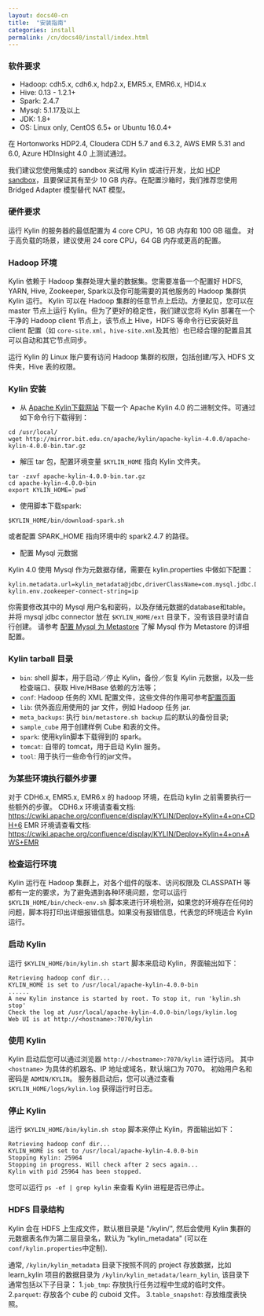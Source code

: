 ```yaml
---
layout: docs40-cn
title:  "安装指南"
categories: install
permalink: /cn/docs40/install/index.html
---
```


### 软件要求

* Hadoop: cdh5.x, cdh6.x, hdp2.x, EMR5.x, EMR6.x, HDI4.x
* Hive: 0.13 - 1.2.1+
* Spark: 2.4.7
* Mysql: 5.1.17及以上
* JDK: 1.8+
* OS: Linux only, CentOS 6.5+ or Ubuntu 16.0.4+

在 Hortonworks HDP2.4, Cloudera CDH 5.7 and 6.3.2, AWS EMR 5.31 and 6.0, Azure HDInsight 4.0 上测试通过。

我们建议您使用集成的 sandbox 来试用 Kylin 或进行开发，比如 [HDP sandbox](http://hortonworks.com/products/hortonworks-sandbox/)，且要保证其有至少 10 GB 内存。在配置沙箱时，我们推荐您使用 Bridged Adapter 模型替代 NAT 模型。


### 硬件要求

运行 Kylin 的服务器的最低配置为 4 core CPU，16 GB 内存和 100 GB 磁盘。 对于高负载的场景，建议使用 24 core CPU，64 GB 内存或更高的配置。

### Hadoop 环境

Kylin 依赖于 Hadoop 集群处理大量的数据集。您需要准备一个配置好 HDFS, YARN, Hive, Zookeeper, Spark以及你可能需要的其他服务的 Hadoop 集群供 Kylin 运行。
Kylin 可以在 Hadoop 集群的任意节点上启动。方便起见，您可以在 master 节点上运行 Kylin。但为了更好的稳定性，我们建议您将 Kylin 部署在一个干净的 Hadoop client 节点上，该节点上 Hive，HDFS 等命令行已安装好且 client 配置（如 `core-site.xml`，`hive-site.xml`及其他）也已经合理的配置且其可以自动和其它节点同步。

运行 Kylin 的 Linux 账户要有访问 Hadoop 集群的权限，包括创建/写入 HDFS 文件夹，Hive 表的权限。 


### Kylin 安装

- 从 [Apache Kylin下载网站](https://kylin.apache.org/download/) 下载一个 Apache Kylin 4.0 的二进制文件。可通过如下命令行下载得到：

```shell
cd /usr/local/
wget http://mirror.bit.edu.cn/apache/kylin/apache-kylin-4.0.0/apache-kylin-4.0.0-bin.tar.gz
```

- 解压 tar 包，配置环境变量 `$KYLIN_HOME` 指向 Kylin 文件夹。

```shell
tar -zxvf apache-kylin-4.0.0-bin.tar.gz
cd apache-kylin-4.0.0-bin
export KYLIN_HOME=`pwd`
```

- 使用脚本下载spark:

```shell
$KYLIN_HOME/bin/download-spark.sh
```

或者配置 SPARK_HOME 指向环境中的 spark2.4.7 的路径。

- 配置 Mysql 元数据

Kylin 4.0 使用 Mysql 作为元数据存储，需要在 kylin.properties 中做如下配置：

```shell
kylin.metadata.url=kylin_metadata@jdbc,driverClassName=com.mysql.jdbc.Driver,url=jdbc:mysql://localhost:3306/kylin_test,username=,password=
kylin.env.zookeeper-connect-string=ip
```

你需要修改其中的 Mysql 用户名和密码，以及存储元数据的database和table。并将 mysql jdbc connector 放在 `$KYLIN_HOME/ext` 目录下，没有该目录时请自行创建。
请参考 [配置 Mysql 为 Metastore](/_docs40/tutorial/mysql_metastore.html)  了解 Mysql 作为 Metastore 的详细配置。

### Kylin tarball 目录
* `bin`: shell 脚本，用于启动／停止 Kylin，备份／恢复 Kylin 元数据，以及一些检查端口、获取 Hive/HBase 依赖的方法等；
* `conf`: Hadoop 任务的 XML 配置文件，这些文件的作用可参考[配置页面](/docs40/install/configuration.html)
* `lib`: 供外面应用使用的 jar 文件，例如 Hadoop 任务 jar.
* `meta_backups`: 执行 `bin/metastore.sh backup` 后的默认的备份目录;
* `sample_cube` 用于创建样例 Cube 和表的文件。
* `spark`: 使用kylin脚本下载得到的 spark。
* `tomcat`: 自带的 tomcat，用于启动 Kylin 服务。
* `tool`: 用于执行一些命令行的jar文件。

### 为某些环境执行额外步骤
对于 CDH6.x, EMR5.x, EMR6.x 的 hadoop 环境，在启动 kylin 之前需要执行一些额外的步骤。
CDH6.x 环境请查看文档: https://cwiki.apache.org/confluence/display/KYLIN/Deploy+Kylin+4+on+CDH+6
EMR 环境请查看文档: https://cwiki.apache.org/confluence/display/KYLIN/Deploy+Kylin+4+on+AWS+EMR

### 检查运行环境

Kylin 运行在 Hadoop 集群上，对各个组件的版本、访问权限及 CLASSPATH 等都有一定的要求，为了避免遇到各种环境问题，您可以运行 `$KYLIN_HOME/bin/check-env.sh` 脚本来进行环境检测，如果您的环境存在任何的问题，脚本将打印出详细报错信息。如果没有报错信息，代表您的环境适合 Kylin 运行。


### 启动 Kylin

运行 `$KYLIN_HOME/bin/kylin.sh start` 脚本来启动 Kylin，界面输出如下：

```
Retrieving hadoop conf dir...
KYLIN_HOME is set to /usr/local/apache-kylin-4.0.0-bin
......
A new Kylin instance is started by root. To stop it, run 'kylin.sh stop'
Check the log at /usr/local/apache-kylin-4.0.0-bin/logs/kylin.log
Web UI is at http://<hostname>:7070/kylin
```


### 使用 Kylin

Kylin 启动后您可以通过浏览器 `http://<hostname>:7070/kylin` 进行访问。
其中 `<hostname>` 为具体的机器名、IP 地址或域名，默认端口为 7070。
初始用户名和密码是 `ADMIN/KYLIN`。
服务器启动后，您可以通过查看 `$KYLIN_HOME/logs/kylin.log` 获得运行时日志。


### 停止 Kylin

运行 `$KYLIN_HOME/bin/kylin.sh stop` 脚本来停止 Kylin，界面输出如下：

```
Retrieving hadoop conf dir...
KYLIN_HOME is set to /usr/local/apache-kylin-4.0.0-bin
Stopping Kylin: 25964
Stopping in progress. Will check after 2 secs again...
Kylin with pid 25964 has been stopped.
```

您可以运行 `ps -ef | grep kylin` 来查看 Kylin 进程是否已停止。

### HDFS 目录结构
Kylin 会在 HDFS 上生成文件，默认根目录是 "/kylin/", 然后会使用 Kylin 集群的元数据表名作为第二层目录名，默认为 "kylin_metadata" (可以在`conf/kylin.properties`中定制).

通常, `/kylin/kylin_metadata` 目录下按照不同的 project 存放数据，比如 learn_kylin 项目的数据目录为 `/kylin/kylin_metadata/learn_kylin`, 该目录下通常包括以下子目录：
1.`job_tmp`: 存放执行任务过程中生成的临时文件。
2.`parquet`: 存放各个 cube 的 cuboid 文件。
3.`table_snapshot`: 存放维度表快照。
